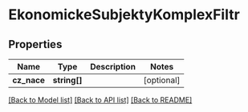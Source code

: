 # EkonomickeSubjektyKomplexFiltr

## Properties
Name | Type | Description | Notes
------------ | ------------- | ------------- | -------------
**cz_nace** | **string[]** |  | [optional] 

[[Back to Model list]](../../README.md#documentation-for-models) [[Back to API list]](../../README.md#documentation-for-api-endpoints) [[Back to README]](../../README.md)

